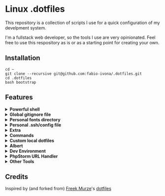 # Linux .dotfiles

This repository is a collection of scripts I use for a quick configuration of my develpment system.

I'm a fullstack web developer, so the tools I use are very opinionated. Feel free to use this respository as is or as a starting point for creating your own.

## Installation

```shell
cd ~
git clone --recursive git@github.com:fabio-ivona/.dotfiles.git 
cd .dotfiles
bash bootstrap
```

## Features

<details>
   <summary><strong>Powerful shell</strong></summary>
   
   - zsh shell with custom configurations
   - oh-my-zsh ([documentation](https://ohmyz.sh))
   - zsh autosuggestions ([documentation](https://github.com/zsh-users/zsh-autosuggestions))
   - darkula theme: enabled by default ([documentation](https://github.com/dracula/zsh))
   - powerlevel10k theme: not enabled by default ([documentation](https://github.com/romkatv/powerlevel10k))
</details>

<details>
   <summary><strong>Global gitignore file</strong></summary>
   
   the installation script will create (and set as excludefile in git globals) a *.global-gitignore* file in your home directory which will add global gitignore rules:
   
   - .idea
   - nohup.out
   - node_modules
   - npm-debug.log
   - yarn-error.log
   - vendor
   - .env
   - wp-config.php
   - error.log 
   - access.log

</details>

<details>
   <summary><strong>Personal fonts directory</strong></summary>
   
   a *.fonts* folder will be added to the home directory, containin some useful fonts
   
   - MeslogLGS (useful for a nice display of powerlevel10k zsh theme)

</details>

<details>
   <summary><strong>Personal .ssh/config file</strong></summary>
   
   during the installation process, you will be (optionally) asked for your ssh config git repository, in order to clone it in your ~`/.dotfiles/shell/ssh/config` folder and add a link to it from `~/.ssh/config`
  
   this will allow the user to keep track of your personal ssh configurations

</details>


<details>
   <summary><strong>Extra</strong></summary>
   
   dotfiles adds some extra system configuration:
   
   - larger bash history (32768 entries)
   - larger bash history file size (32768 entries)
   - lgnores duplicate commands in bash history
   - ignores commands which start with a space in bash history
   - ignores frequent commands both in history and in history file
      - ll
      - l
      - la
      - ls
      - cd
      - cd -
      - pwd
      - exit
      - date
      - --help commands

</details>



<details>
   <summary><strong>Commands</strong></summary>
   
   a number of aliases and functions will be defined for the zsh shell:
   
   ###### PHP
  
   - `phpunit` executes phpunit tests from current directory (phpunit must be present in composer.json file)
   - `pest` executes pestphp tests from current directory (pest must be present in composer.json file)
   - `dusk` executes dusk tests from current directory (dusk must be present in composer.json file)
   - `artisan` executes artisan commands without the need to type *php artisan*
   
   ###### Misc
   - `sudo` allows to call sudo before aliases
   - `phpstorm` opens a PhpStorm project in current folder
   - `hostfile` opens a text editor for */etc/hosts* file 
   - `sshconfig` opens a text editor for *~/.ssh/config* file 
   - `dock` runs a *php dock* command (for dock info, see its [documentation](https://github.com/def-studio/dock)) 
   
   ###### Git
   - `glog` show current project's git commits log in a readable way
   
   ###### Tools
   - `ll` shortcut for *ls -lF*
   - `l` shortcut for *ls -lF*
   - `la` shortcut for *ls -lFA*
   - `grep` colorize grep results
   - `publicip` shows current public IP
   - `localip` shows current local IPs
   - `mkd` creates a folder and move into it
   - `archive` create a zip archive of a folder
   

</details>


<details>
   <summary><strong>Custom local dotfiles</strong></summary>
   
   along with default dotfiles (.aliases, .functions, .exports), user may add a ~/.dotfiles-custom/shell directory with additional .exports, .aliases, .functions, .zshrc files that will bel loaded after the default ones   
   
   these files will not be put under VCS

</details>

<details>
   <summary><strong>Albert</strong></summary>

Albert (see [documentation](https://albertlauncher.github.io/)) is a useful launcher for ubuntu inspired by mac's Alfred. During the installation process you will be prompted to optionally install it

</details>

<details>
   <summary><strong>Dev Environment</strong></summary>

   a Web Development environment will be set up, with the following tools:

   - Php 8.0 cli (along with some extensions: xml, mbstring, intl)
   - Composer
   - Npm
   - Docker (and docker-compose)
   - PhpStorm
   - Sublime Text
   - Android Studio

</details>



<details>
   <summary><strong>PhpStorm URL Handler</strong></summary>
   
   dotfiles creates a .desktop entry to handle phpstorm://open?file=xxx links.

   NOTE: Laravel Ignition links may not work in a dockerized development environment. In this case, the local path should be mapped in Laravel's configuration. This can be done locally in .env file by adding this entry:

    IGNITION_LOCAL_SITES_PATH=/home/projects/example/src

</details>

<details>
   <summary><strong>Other Tools</strong></summary>

   some other everyday tools will be installed:
   
   - Thunderbird
   - Telegram Desktop
   - Whatsdesk
   - Libreoffice
   - htop
    
</details>


## Credits

Inspired by (and forked from) [Freek Murze](https://freek.dev)'s [dotfiles](https://github.com/freekmurze/dotfiles)
